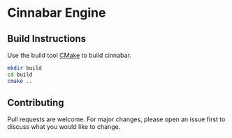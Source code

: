 # Cinnabar Engine

## Build Instructions

Use the build tool [CMake](https://cmake.org/install/) to build cinnabar.

```bash
mkdir build
cd build
cmake ..
```

## Contributing
Pull requests are welcome. For major changes, please open an issue first to discuss what you would like to change.